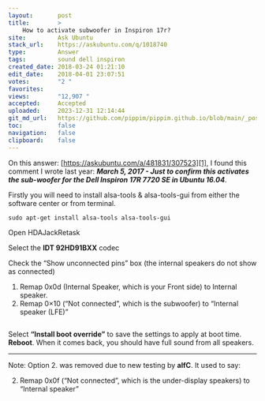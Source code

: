 ```yaml
---
layout:       post
title:        >
    How to activate subwoofer in Inspiron 17r?
site:         Ask Ubuntu
stack_url:    https://askubuntu.com/q/1018740
type:         Answer
tags:         sound dell inspiron
created_date: 2018-03-24 01:21:10
edit_date:    2018-04-01 23:07:51
votes:        "2 "
favorites:    
views:        "12,907 "
accepted:     Accepted
uploaded:     2023-12-31 12:14:44
git_md_url:   https://github.com/pippim/pippim.github.io/blob/main/_posts/2018/2018-03-24-How-to-activate-subwoofer-in-Inspiron-17r_.md
toc:          false
navigation:   false
clipboard:    false
---
```


On this answer: [https://askubuntu.com/a/481831/307523][1], I found this comment I wrote last year: ***March 5, 2017 - Just to confirm this activates the sub-woofer for the Dell Inspiron 17R 7720 SE in Ubuntu 16.04***.

Firstly you will need to install alsa-tools & alsa-tools-gui from either the software center or from terminal.

``` 
sudo apt-get install alsa-tools alsa-tools-gui
```

Open HDAJackRetask

Select the **IDT 92HD91BXX** codec

Check the “Show unconnected pins” box (the internal speakers do not show as connected)

 1. Remap 0x0d (Internal Speaker, which is your Front side) to Internal speaker.
 3. Remap 0×10 (“Not connected”, which is the subwoofer) to “Internal speaker (LFE)”
``` 

```
Select **“Install boot override”** to save the settings to apply at boot time. **Reboot**. When it comes back, you should have full sound from all speakers.


----------

Note: Option 2. was removed due to new testing by **alfC**. It used to say:

 2. Remap 0x0f (“Not connected”, which is the under-display speakers) to “Internal speaker” 


  [1]: https://askubuntu.com/a/481831/307523
